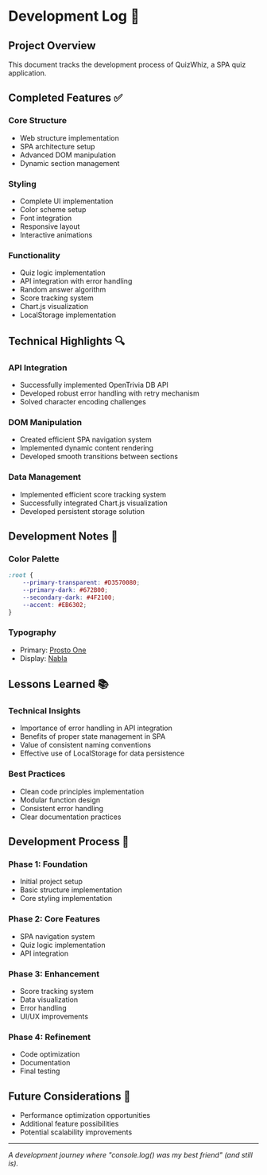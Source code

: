 # Development Log 📝

## Project Overview
This document tracks the development process of QuizWhiz, a SPA quiz application.

## Completed Features ✅

### Core Structure
- Web structure implementation
- SPA architecture setup
- Advanced DOM manipulation
- Dynamic section management

### Styling
- Complete UI implementation
- Color scheme setup
- Font integration
- Responsive layout
- Interactive animations

### Functionality
- Quiz logic implementation
- API integration with error handling
- Random answer algorithm
- Score tracking system
- Chart.js visualization
- LocalStorage implementation

## Technical Highlights 🔍

### API Integration
- Successfully implemented OpenTrivia DB API
- Developed robust error handling with retry mechanism
- Solved character encoding challenges

### DOM Manipulation
- Created efficient SPA navigation system
- Implemented dynamic content rendering
- Developed smooth transitions between sections

### Data Management
- Implemented efficient score tracking system
- Successfully integrated Chart.js visualization
- Developed persistent storage solution

## Development Notes 📌

### Color Palette
```css
:root {
    --primary-transparent: #D3570080;
    --primary-dark: #672B00;
    --secondary-dark: #4F2100;
    --accent: #EB6302;
}
```

### Typography
- Primary: [Prosto One](https://fonts.google.com/specimen/Prosto+One)
- Display: [Nabla](https://fonts.google.com/specimen/Nabla)

## Lessons Learned 📚

### Technical Insights
- Importance of error handling in API integration
- Benefits of proper state management in SPA
- Value of consistent naming conventions
- Effective use of LocalStorage for data persistence

### Best Practices
- Clean code principles implementation
- Modular function design
- Consistent error handling
- Clear documentation practices

## Development Process 🔄

### Phase 1: Foundation
- Initial project setup
- Basic structure implementation
- Core styling implementation

### Phase 2: Core Features
- SPA navigation system
- Quiz logic implementation
- API integration

### Phase 3: Enhancement
- Score tracking system
- Data visualization
- Error handling
- UI/UX improvements

### Phase 4: Refinement
- Code optimization
- Documentation
- Final testing

## Future Considerations 🎯
- Performance optimization opportunities
- Additional feature possibilities
- Potential scalability improvements

---

*A development journey where "console.log() was my best friend" (and still is).*